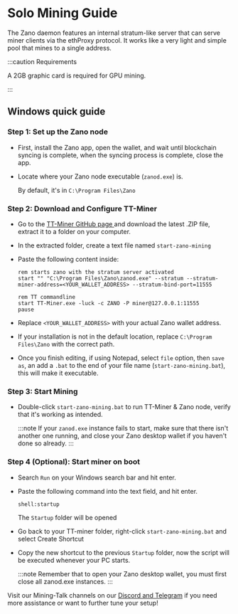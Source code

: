 # Solo Mining Guide

The Zano daemon features an internal stratum-like server that can serve miner clients via the ethProxy protocol. It works like a very light and simple pool that mines to a single address.

:::caution Requirements

A 2GB graphic card is required for GPU mining.

:::

## Windows quick guide

### Step 1: Set up the Zano node

- First, install the Zano app, open the wallet, and wait until blockchain syncing is complete, when the syncing process is complete, close the app.

<!---->

- Locate where your Zano node executable (`zanod.exe`) is.

  By default, it's in `C:\Program Files\Zano`

### Step 2: Download and Configure TT-Miner

- &#x20;Go to the [TT-Miner GitHub page ](https://github.com/TrailingStop/TT-Miner-release/releases/tag/2024.2.0)and download the latest .ZIP file, extract it to a folder on your computer.

<!---->

- &#x20;In the extracted folder, create a text file named `start-zano-mining`&#x20;

- Paste the following content inside:

  ```
  rem starts zano with the stratum server activated
  start "" "C:\Program Files\Zano\zanod.exe" --stratum --stratum-miner-address=<YOUR_WALLET_ADDRESS> --stratum-bind-port=11555

  rem TT commandline
  start TT-Miner.exe -luck -c ZANO -P miner@127.0.0.1:11555
  pause
  ```

- Replace `<YOUR_WALLET_ADDRESS>` with your actual Zano wallet address.

- If your installation is not in the default location, replace `C:\Program Files\Zano` with the correct path.

- Once you finish editing, if using Notepad, select `file` option, then `save as`, an add a `.bat` to the end of your file name (`start-zano-mining.bat`), this will make it executable.

### Step 3: Start Mining



- Double-click `start-zano-mining.bat` to run TT-Miner & Zano node, verify that it's working as intended.

  :::note If your `zanod.exe` instance fails to start, make sure that there isn't another one running, and close your Zano desktop wallet if you haven't done so already. :::

### Step 4 (Optional): Start miner on boot

- Search `Run` on your Windows search bar and hit enter.

- Paste the following command into the text field, and hit enter.

  ```
  shell:startup
  ```

  The `Startup` folder will be opened

- Go back to your TT-miner folder, right-click `start-zano-mining.bat` and select Create Shortcut

- Copy the new shortcut to the previous `Startup` folder, now the script will be executed whenever your PC starts.

  :::note Remember that to open your Zano desktop wallet, you must first close all zanod.exe instances. :::

Visit our Mining-Talk channels on our [Discord and Telegram](https://links.zano.org) if you need more assistance or want to further tune your setup!
